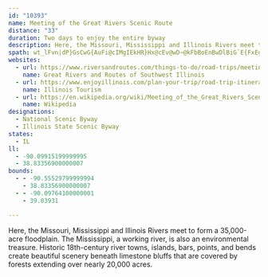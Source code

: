 ```yaml
---
id: "10393"
name: Meeting of the Great Rivers Scenic Route
distance: "33"
duration: Two days to enjoy the entire byway
description: Here, the Missouri, Mississippi and Illinois Rivers meet to form a 35,000-acre floodplain. The Mississippi, a working river, is also an environmental treasure. Historic 18th Century river towns, islands, bars, points and bends create beautiful scenery beneath limestone bluffs that are covered by forests extending over nearly 20,000 acres.
spath: wt_lFvn|dP}GsCwG{AuFi@cIMgIEkHR}Hx@cEv@wD~@kFbBoEnBwDlBiG`E{FxEg]j]eEbDuDjCn@zChApHr@fIPfEFzGOtEUdEa@nDeAjGcAjEkKf`@_BnI}EzYk@nCqA`E}AvD_CbEsAdByJjKwBrCsAtBcClFcAlCmZr`A}BdGoA~BiBlCoSlWgAbBgAjBq@lAQ\Yf@mBhEcCfG_ExNaBtDcA|AwB`CgElCaV`NqA`A_@d@eA~By@bD]jCeBlQm@bI{Arm@SdD[hB}@~Ac@^o@DCTETGVGRAZOl@GXO~@K|@KrAi@dOg@dB_CdGuDzGiFzHkAjA{LbJ}CjDmDlG_BbD_KtUyFbLoIrNa@Psa@`n@mAxBeFhMkInOsFfLeE`I_BzDaL|ZeJdX_GrNmP`b@gDdHcIbO_A~ByBvHaFvMsAtEo@lDy@hFo@dGgBfJwNfn@mP`k@{@nE_AvGm@`D_ArDsBxEwIxNyArDs@hCo@bDo@vEc@nHIlFB~AD`Bb@dFp@fDdBzGzAxDlExIfCzGdBxFfDnPv@`GzArW^dJTbX[tJShCy@rG}Hdi@gHla@eJjd@cUj_AiClJqKj]cFvOmOxa@qKtZqKp]cEvLyBdGqDtIu@~Bm@`CiCbM{CjK}Rzm@aFhP_BlHaHl`@aEbW{A|Ng@`HcAzHsGj^o@bGc@fGHdK|@bZIjIQnEwBzJg@nBa@nAO^s@tB_@hAUx@WbAS`A]vBM~@Kx@Ir@Eh@El@Cp@A^@R@ZFltB}CtWg@bGGfQgAzHcAlEk@rD]rFFtJe@tLCbM_@rG@dCl@`LGrAFzKNlEx@hH@pCWtFgBlLUtDT`Dr@|DhD|GxApBh@`@d@r@V|@dAxH|BtIZ~Bv@hJxCzRD`AIrF{@pN`@lK?dFYrFaB`K}@|HO`JHtYh@`Lt@bFx@jEx@hGNpB?rEYjb@rAjXNfKc@jTkAtTi@fDy@xBgBpByBlBeCtC{DzF_AdA_CjDaAz@aCbAcBF}CCsDj@mBj@aNxBqEf@}Gb@sDQgEq@gHaCwGmDuNaKsBw@aGYsVTiELmDr@{CfA_D~BgCrCo@rAyBxBcCdAeGl@kXxB}NaAsXe@iB?iBTcBx@}@v@k@`Am@|Ag@r@gAdAuAr@mBf@}QxDmJzAsEj@iMf@cEp@iDxAwEpCyC`A{UjEuBRuACaBO_B?sBl@sEzBu\`H
websites:
  - url: https://www.riversandroutes.com/things-to-do/road-trips/meeting-of-the-great-rivers/
    name: Great Rivers and Routes of Southwest Illinois
  - url: https://www.enjoyillinois.com/plan-your-trip/road-trip-itineraries/meeting-of-the-great-rivers/
    name: Illinois Tourism
  - url: https://en.wikipedia.org/wiki/Meeting_of_the_Great_Rivers_Scenic_Route
    name: Wikipedia
designations:
  - National Scenic Byway
  - Illinois State Scenic Byway
states:
  - IL
ll:
  - -90.09915199999995
  - 38.83356900000007
bounds:
  - - -90.55529799999994
    - 38.83356900000007
  - - -90.09764100000001
    - 39.03931

---
```


Here, the Missouri, Mississippi and Illinois Rivers meet to form a 35,000-acre floodplain. The Mississippi, a working river, is also an environmental treasure. Historic 18th-century river towns, islands, bars, points, and bends create beautiful scenery beneath limestone bluffs that are covered by forests extending over nearly 20,000 acres.
